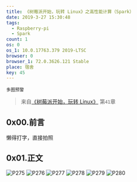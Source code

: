 ```yaml
---
title: 《树莓派开始，玩转 Linux》之高性能计算（Spark）
date: 2019-3-27 15:30:48
tags:
  - Raspberry-pi
  - Spark
count: 1
os: 0
os_1: 10.0.17763.379 2019-LTSC
browser: 0
browser_1: 72.0.3626.121 Stable
place: 宿舍
key: 45
---
```

    多图预警
<!-- more -->
> 来自[《树莓派开始，玩转 Linux》](http://www.broadview.com.cn/book/76) 第`41`章

## 0x00.前言
懒得打字，直接拍照

## 0x01.正文
![P275](https://i1.yuangezhizao.cn/Lenovo-Z5/IMG_20190327_153619.jpg!webp)
![P276](https://i1.yuangezhizao.cn/Lenovo-Z5/IMG_20190327_153718.jpg!webp)
![P277](https://i1.yuangezhizao.cn/Lenovo-Z5/IMG_20190327_153744.jpg!webp)
![P278](https://i1.yuangezhizao.cn/Lenovo-Z5/IMG_20190327_153811.jpg!webp)
![P279](https://i1.yuangezhizao.cn/Lenovo-Z5/IMG_20190327_153842.jpg!webp)
![P280](https://i1.yuangezhizao.cn/Lenovo-Z5/IMG_20190327_153915.jpg!webp)
